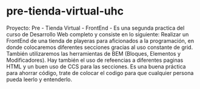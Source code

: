 # pre-tienda-virtual-uhc
Proyecto: Pre - Tienda Virtual - FrontEnd -
Es una segunda practica del curso de Desarrollo Web completo y consiste en lo siguiente:
Realizar un FrontEnd de una tienda de playeras para aficionados a la programación, en donde colocaremos diferentes secciones gracias al uso constante de grid.
También utilizaremos las herramientas de BEM (Bloques, Elementos y Modificadores).
Hay también el uso de refeencias a diferentes paginas HTML y un buen uso de CCS para las secciones.
Es una buena práctica para ahorrar código, trate de colocar el codigo para que cualquier persona pueda leerlo y entenderlo.
